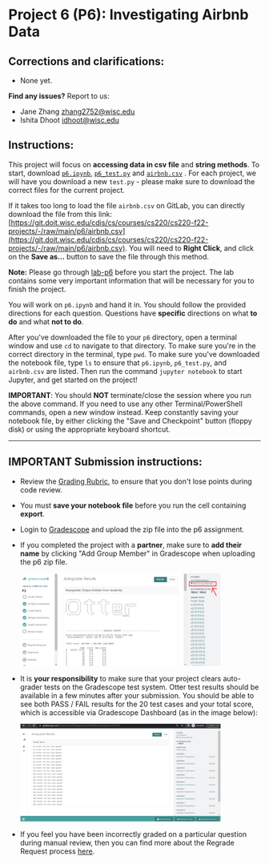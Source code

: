 # Project 6 (P6): Investigating Airbnb Data


## Corrections and clarifications:

* None yet.

**Find any issues?** Report to us:

- Jane Zhang <zhang2752@wisc.edu>
- Ishita Dhoot <idhoot@wisc.edu>

## Instructions:

This project will focus on **accessing data in csv file** and **string methods**. To start, download [`p6.ipynb`](https://git.doit.wisc.edu/cdis/cs/courses/cs220/cs220-f22-projects/-/blob/main/p6/p6.ipynb), [`p6_test.py`](https://git.doit.wisc.edu/cdis/cs/courses/cs220/cs220-f22-projects/-/blob/main/p6/p6_test.py) and [`airbnb.csv`](https://git.doit.wisc.edu/cdis/cs/courses/cs220/cs220-f22-projects/-/raw/main/p6/airbnb.csv) . For each project, we will have you download a new `test.py` - please make sure to download the correct files for the current project.

If it takes too long to load the file `airbnb.csv` on GitLab, you can directly download the file from this link: [https://git.doit.wisc.edu/cdis/cs/courses/cs220/cs220-f22-projects/-/raw/main/p6/airbnb.csv](https://git.doit.wisc.edu/cdis/cs/courses/cs220/cs220-f22-projects/-/raw/main/p6/airbnb.csv). You will need to **Right Click**, and click on the **Save as...** button to save the file through this method.

**Note:** Please go through [lab-p6](https://git.doit.wisc.edu/cdis/cs/courses/cs220/cs220-f22-projects/-/tree/main/lab-p6) before you start the project. The lab contains some very important information that will be necessary for you to finish the project.

You will work on `p6.ipynb` and hand it in. You should follow the provided directions for each question. Questions have **specific** directions on what **to do** and what **not to do**. 

After you've downloaded the file to your `p6` directory, open a terminal window and use `cd` to navigate to that directory. To make sure you're in the correct directory in the terminal, type `pwd`. To make sure you've downloaded the notebook file, type `ls` to ensure that `p6.ipynb`, `p6_test.py`, and `airbnb.csv` are listed. Then run the command `jupyter notebook` to start Jupyter, and get started on the project!

**IMPORTANT**: You should **NOT** terminate/close the session where you run the above command. If you need to use any other Terminal/PowerShell commands, open a new window instead. Keep constantly saving your notebook file, by either clicking the "Save and Checkpoint" button (floppy disk) or using the appropriate keyboard shortcut.

------------------------------

## IMPORTANT Submission instructions:
- Review the [Grading Rubric](https://git.doit.wisc.edu/cdis/cs/courses/cs220/cs220-f22-projects/-/tree/main/p6/rubric.md), to ensure that you don't lose points during code review.
- You must **save your notebook file** before you run the cell containing **export**.
- Login to [Gradescope](https://www.gradescope.com/) and upload the zip file into the p6 assignment.
- If you completed the project with a **partner**, make sure to **add their name** by clicking "Add Group Member"
in Gradescope when uploading the p6 zip file.
       
   <img src="images/add_group_member.png" width="400">
   
- It is **your responsibility** to make sure that your project clears auto-grader tests on the Gradescope test system. Otter test results should be available in a few minutes after your submission. You should be able to see both PASS / FAIL results for the 20 test cases and your total score, which is accessible via Gradescope Dashboard (as in the image below):
       
    <img src="images/gradescope.png" width="400">
- If you feel you have been incorrectly graded on a particular question during manual review, then you can find more about the Regrade Request process [here](https://piazza.com/class/l7f7vr5x63n7l1/post/320).
